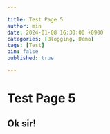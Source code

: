```yaml
---

title: Test Page 5
author: min
date: 2024-01-08 16:30:00 +0900
categories: [Blogging, Demo]
tags: [Test]
pin: false
published: true

---
```


# Test Page 5
## Ok sir!
